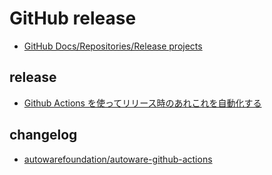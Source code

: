 # GitHub release

- [GitHub Docs/Repositories/Release projects](https://docs.github.com/en/repositories/releasing-projects-on-github)

## release

- [Github Actions を使ってリリース時のあれこれを自動化する](https://zenn.dev/itizawa/articles/b832c4e2a33661)

## changelog

- [autowarefoundation/autoware-github-actions](https://github.com/autowarefoundation/autoware-github-actions)
